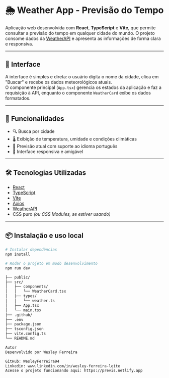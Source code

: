 # 🌦️ Weather App - Previsão do Tempo

Aplicação web desenvolvida com **React**, **TypeScript** e **Vite**, que permite consultar a previsão do tempo em qualquer cidade do mundo. O projeto consome dados da [WeatherAPI](https://www.weatherapi.com/) e apresenta as informações de forma clara e responsiva.

---

## 📸 Interface

A interface é simples e direta: o usuário digita o nome da cidade, clica em "Buscar" e recebe os dados meteorológicos atuais.  
O componente principal (`App.tsx`) gerencia os estados da aplicação e faz a requisição à API, enquanto o componente `WeatherCard` exibe os dados formatados.

---

## 🚀 Funcionalidades

- 🔍 Busca por cidade
- 🌡️ Exibição de temperatura, umidade e condições climáticas
- 📅 Previsão atual com suporte ao idioma português
- 📱 Interface responsiva e amigável

---

## 🛠️ Tecnologias Utilizadas

- [React](https://reactjs.org/)
- [TypeScript](https://www.typescriptlang.org/)
- [Vite](https://vitejs.dev/)
- [Axios](https://axios-http.com/)
- [WeatherAPI](https://www.weatherapi.com/)
- CSS puro *(ou CSS Modules, se estiver usando)*

---

## 📦 Instalação e uso local

```bash
# Instalar dependências
npm install

# Rodar o projeto em modo desenvolvimento
npm run dev

├── public/
├── src/
│   ├── components/
│   │   └── WeatherCard.tsx
│   ├── types/
│   │   └── weather.ts
│   ├── App.tsx
│   └── main.tsx
├── .github/
├── .env
├── package.json
├── tsconfig.json
├── vite.config.ts
└── README.md

Autor
Desenvolvido por Wesley Ferreira

GitHub: WesleyFerreira94
Linkedin: www.linkedin.com/in/wesley-ferreira-leite
Acesse o projeto funcionando aqui: https://previs.netlify.app

